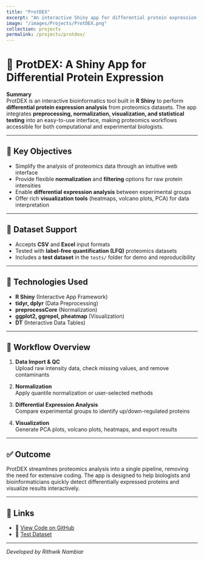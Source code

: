 ```yaml
---
title: "ProtDEX"
excerpt: "An interactive Shiny app for differential protein expression analysis in proteomics data"
image: "/images/Projects/ProtDEX.png"
collection: projects
permalink: /projects/protdex/
---
```


# 🧬 ProtDEX: A Shiny App for Differential Protein Expression

**Summary**  
ProtDEX is an interactive bioinformatics tool built in **R Shiny** to perform **differential protein expression analysis** from proteomics datasets. The app integrates **preprocessing, normalization, visualization, and statistical testing** into an easy-to-use interface, making proteomics workflows accessible for both computational and experimental biologists.  

---

## 🎯 Key Objectives

- Simplify the analysis of proteomics data through an intuitive web interface  
- Provide flexible **normalization** and **filtering** options for raw protein intensities  
- Enable **differential expression analysis** between experimental groups  
- Offer rich **visualization tools** (heatmaps, volcano plots, PCA) for data interpretation  

---

## 🧬 Dataset Support

- Accepts **CSV** and **Excel** input formats  
- Tested with **label-free quantification (LFQ)** proteomics datasets  
- Includes a **test dataset** in the `tests/` folder for demo and reproducibility  

---

## 🧰 Technologies Used

- **R Shiny** (Interactive App Framework)  
- **tidyr, dplyr** (Data Preprocessing)  
- **preprocessCore** (Normalization)  
- **ggplot2, ggrepel, pheatmap** (Visualization)  
- **DT** (Interactive Data Tables)  

---

## 🔁 Workflow Overview

1. **Data Import & QC**  
   Upload raw intensity data, check missing values, and remove contaminants  

2. **Normalization**  
   Apply quantile normalization or user-selected methods  

3. **Differential Expression Analysis**  
   Compare experimental groups to identify up/down-regulated proteins  

4. **Visualization**  
   Generate PCA plots, volcano plots, heatmaps, and export results  

---

## ✅ Outcome

ProtDEX streamlines proteomics analysis into a single pipeline, removing the need for extensive coding. The app is designed to help biologists and bioinformaticians quickly detect differentially expressed proteins and visualize results interactively.  

---

## 🔗 Links

- 📁 [View Code on GitHub](https://github.com/RpN1107/ProtDEX_ShinyApp)  
- 🧪 [Test Dataset](/TestData/Test.csv)  

---

*Developed by Rithwik Nambiar*
